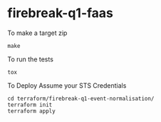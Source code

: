 # firebreak-q1-faas

To make a target zip

``` shell
make
```

To run the tests

``` shell
tox
```

To Deploy
Assume your STS Credentials

``` shell
cd terraform/firebreak-q1-event-normalisation/
terraform init
terraform apply
```
